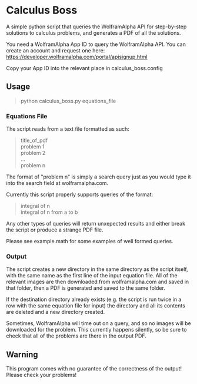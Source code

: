 # Calculus Boss
A simple python script that queries the WolframAlpha API for step-by-step solutions to calculus problems, and generates a PDF of all the solutions.

You need a WolframAlpha App ID to query the WolframAlpha API. You can create an account and request one here: https://developer.wolframalpha.com/portal/apisignup.html

Copy your App ID into the relevant place in calculus_boss.config

## Usage

>python calculus_boss.py equations_file

### Equations File

The script reads from a text file formatted as such:

>title_of_pdf  
>problem 1  
>problem 2  
>...  
>problem n

The format of "problem n" is simply a search query just as you would type it into the search field at wolframalpha.com.

Currently this script properly supports queries of the format:

>integral of n  
>integral of n from a to b

Any other types of queries will return unxepected results and either break the script or produce a strange PDF file.

Please see example.math for some examples of well formed queries.

### Output

The script creates a new directory in the same directory as the script itself, with the same name as the first line of the input equation file. All of the relevant images are then downloaded from wolframalpha.com and saved in that folder, then a PDF is generated and saved to the same folder.

If the destination directory already exists (e.g. the script is run twice in a row with the same equation file for input) the directory and all its contents are deleted and a new directory created.

Sometimes, WolframAlpha will time out on a query, and so no images will be downloaded for the problem. This currently happens silently, so be sure to check that all of the problems are there in the output PDF.

## Warning

This program comes with no guarantee of the correctness of the output! Please check your problems!

